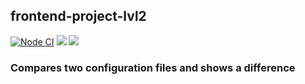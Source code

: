 ## frontend-project-lvl2

[![Node CI](https://github.com/EvaOrdo/frontend-project-lvl2/workflows/Node.js%20CI/badge.svg?branch=master)](https://github.com/EvaOrdo/frontend-project-lvl2/actions)
<a href="https://codeclimate.com/github/EvaOrdo/frontend-project-lvl2/maintainability"><img src="https://api.codeclimate.com/v1/badges/f1bc45239bf93e3e5c15/maintainability" /></a>
<a href="https://codeclimate.com/github/EvaOrdo/frontend-project-lvl2/test_coverage"><img src="https://api.codeclimate.com/v1/badges/f1bc45239bf93e3e5c15/test_coverage" /></a>

### Compares two configuration files and shows a difference
